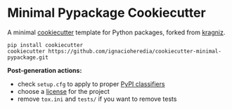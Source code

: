 # Minimal Pypackage Cookiecutter

A minimal [cookiecutter](https://github.com/audreyr/cookiecutter) template for Python packages, forked from [kragniz](https://github.com/kragniz/cookiecutter-pypackage-minimal).

```
pip install cookiecutter
cookiecutter https://github.com/ignacioheredia/cookiecutter-minimal-pypackage.git 
```    

**Post-generation actions:**
* check `setup.cfg` to apply to proper [PyPI classifiers](https://pypi.org/classifiers/)
* choose a [license](https://choosealicense.com/) for the project
* remove `tox.ini` and `tests/` if you want to remove tests
